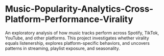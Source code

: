 # Music-Popularity-Analytics-Cross-Platform-Performance-Virality
An exploratory analysis of how music tracks perform across Spotify, TikTok, YouTube, and other platforms. This project investigates whether virality equals listenership, explores platform-specific behaviors, and uncovers patterns in streaming, playlist exposure, and seasonality.
